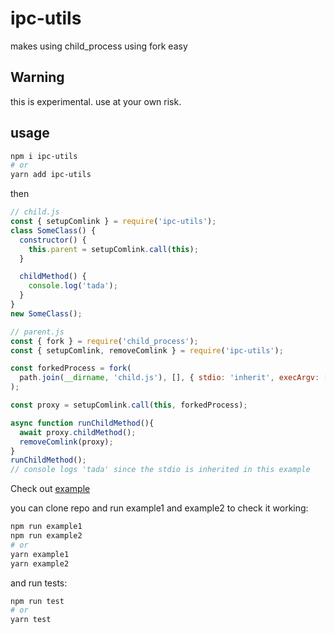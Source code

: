 # ipc-utils

makes using child_process using fork easy

## Warning

this is experimental. use at your own risk.

## usage

```bash
npm i ipc-utils
# or
yarn add ipc-utils
```

then

```js
// child.js
const { setupComlink } = require('ipc-utils');
class SomeClass() {
  constructor() {
    this.parent = setupComlink.call(this);
  }

  childMethod() {
    console.log('tada');
  }
}
new SomeClass();

// parent.js
const { fork } = require('child_process');
const { setupComlink, removeComlink } = require('ipc-utils');

const forkedProcess = fork(
  path.join(__dirname, 'child.js'), [], { stdio: 'inherit', execArgv: [] },
);

const proxy = setupComlink.call(this, forkedProcess);

async function runChildMethod(){
  await proxy.childMethod();
  removeComlink(proxy);
}
runChildMethod();
// console logs 'tada' since the stdio is inherited in this example


```

Check out [example](https://github.com/jd1378/ipc-utils/blob/master/examples/example1/)

you can clone repo and run example1 and example2 to check it working:

```bash
npm run example1
npm run example2
# or
yarn example1
yarn example2
```

and run tests:

```bash
npm run test
# or
yarn test
```
